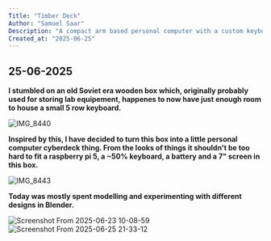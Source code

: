 ```yaml
---
Title: "Timber Deck"
Author: "Samuel Saar"
Description: "A compact arm based personal computer with a custom keyboard built inside a wooden box"
Created_at: "2025-06-25"
---
```


## 25-06-2025

**I stumbled on an old Soviet era wooden box which, originally probably used for storing lab equipement, happenes to now have just enough room to house a small 5 row keyboard.**

![IMG_8440](https://github.com/user-attachments/assets/d2d84883-6683-4bb0-9646-cac92f5b9bb4)



**Inspired by this, I have decided to turn this box into a little personal computer cyberdeck thing. From the looks of things it shouldn't be too hard to fit a raspberry pi 5, a ~50% keyboard, a battery and a 7" screen in this box.**

![IMG_8443](https://github.com/user-attachments/assets/eab4b392-5da6-429c-8c8f-80e3b0d85a59)



**Today was mostly spent modelling and experimenting with different designs in Blender.**

![Screenshot From 2025-06-23 10-08-59](https://github.com/user-attachments/assets/9e03b1c5-d571-4bc1-9e4c-d81140613740)
![Screenshot From 2025-06-25 21-33-12](https://github.com/user-attachments/assets/f81db2e8-68ff-4bb6-beae-5d34ec129f85)


